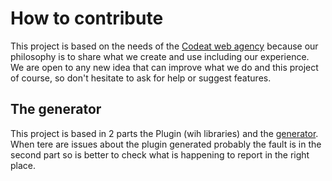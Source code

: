 # How to contribute

This project is based on the needs of the [Codeat web agency](https://codeat.co/) because our philosophy is to share what we create and use including our experience.  
We are open to any new idea that can improve what we do and this project of course, so don't hesitate to ask for help or suggest features.  

## The generator

This project is based in 2 parts the Plugin (wih libraries) and the [generator](https://github.com/WPBP/generator).  
When tere are issues about the plugin generated probably the fault is in the second part so is better to check what is happening to report in the right place.

